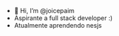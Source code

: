 - 👋 Hi, I’m @joicepaim
-  Aspirante a full stack developer :)  
-  Atualmente aprendendo nesjs



<!---
joicepaim/joicepaim is a ✨ special ✨ repository because its `README.md` (this file) appears on your GitHub profile.
You can click the Preview link to take a look at your changes.
--->
